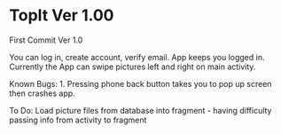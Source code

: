# TopIt Ver 1.00

First Commit
Ver 1.0

You can log in, create account, verify email.
App keeps you logged in.
Currently the App can swipe pictures left and right on main activity.

Known Bugs:
    1. Pressing phone back button takes you to pop up screen then crashes app.

To Do:
Load picture files from database into fragment - having difficulty passing info from activity to fragment

